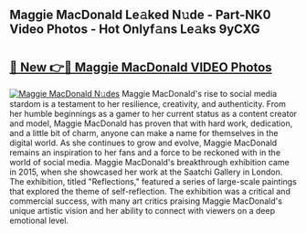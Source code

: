 ## Maggie MacDonald Le𝚊ked N𝚞de - Part-NK0 Video Photos - Hot Onlyf𝚊ns Le𝚊ks 9yCXG

# <h2><a href="http://ab43545.deff.icu/?id=Maggie+MacDonald">🔗 New 👉🔴 Maggie MacDonald VIDEO Photos</a></h2>

[![Maggie MacDonald N𝚞des](https://i.imgur.com/rIISA9y.gif)](http://ab43545.deff.icu/?id=Maggie+MacDonald)
Maggie MacDonald's rise to social media stardom is a testament to her resilience, creativity, and authenticity. From her humble beginnings as a gamer to her current status as a content creator and model, Maggie MacDonald has proven that with hard work, dedication, and a little bit of charm, anyone can make a name for themselves in the digital world. As she continues to grow and evolve, Maggie MacDonald remains an inspiration to her fans and a force to be reckoned with in the world of social media. Maggie MacDonald's breakthrough exhibition came in 2015, when she showcased her work at the Saatchi Gallery in London. The exhibition, titled "Reflections," featured a series of large-scale paintings that explored the theme of self-reflection. The exhibition was a critical and commercial success, with many art critics praising Maggie MacDonald's unique artistic vision and her ability to connect with viewers on a deep emotional level.
